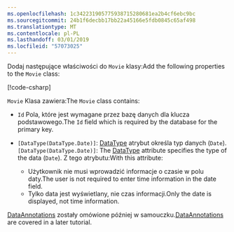 ```yaml
---
ms.openlocfilehash: 1c342231905775938715280681ea2b4cf6ebc9bc
ms.sourcegitcommit: 24b1f6decbb17bb22a45166e5fdb0845c65af498
ms.translationtype: MT
ms.contentlocale: pl-PL
ms.lasthandoff: 03/01/2019
ms.locfileid: "57073025"
---
```

<span data-ttu-id="be074-101">Dodaj następujące właściwości do `Movie` klasy:</span><span class="sxs-lookup"><span data-stu-id="be074-101">Add the following properties to the `Movie` class:</span></span>

[!code-csharp[](~/tutorials/first-mvc-app/start-mvc/sample/MvcMovie22/Models/Movie.cs?name=snippet1)]

<span data-ttu-id="be074-102">`Movie` Klasa zawiera:</span><span class="sxs-lookup"><span data-stu-id="be074-102">The `Movie` class contains:</span></span>

* <span data-ttu-id="be074-103">`Id` Pola, które jest wymagane przez bazę danych dla klucza podstawowego.</span><span class="sxs-lookup"><span data-stu-id="be074-103">The `Id` field which is required by the database for the primary key.</span></span>
* <span data-ttu-id="be074-104">`[DataType(DataType.Date)]`:  [DataType](/dotnet/api/microsoft.aspnetcore.mvc.dataannotations.internal.datatypeattributeadapter) atrybut określa typ danych (`Date`).</span><span class="sxs-lookup"><span data-stu-id="be074-104">`[DataType(DataType.Date)]`:  The [DataType](/dotnet/api/microsoft.aspnetcore.mvc.dataannotations.internal.datatypeattributeadapter) attribute specifies the type of the data (`Date`).</span></span> <span data-ttu-id="be074-105">Z tego atrybutu:</span><span class="sxs-lookup"><span data-stu-id="be074-105">With this attribute:</span></span>

  * <span data-ttu-id="be074-106">Użytkownik nie musi wprowadzić informacje o czasie w polu daty.</span><span class="sxs-lookup"><span data-stu-id="be074-106">The user is not required to enter time information in the date field.</span></span>
  * <span data-ttu-id="be074-107">Tylko data jest wyświetlany, nie czas informacji.</span><span class="sxs-lookup"><span data-stu-id="be074-107">Only the date is displayed, not time information.</span></span>

<span data-ttu-id="be074-108">[DataAnnotations](/dotnet/api/system.componentmodel.dataannotations) zostały omówione później w samouczku.</span><span class="sxs-lookup"><span data-stu-id="be074-108">[DataAnnotations](/dotnet/api/system.componentmodel.dataannotations) are covered in a later tutorial.</span></span>
